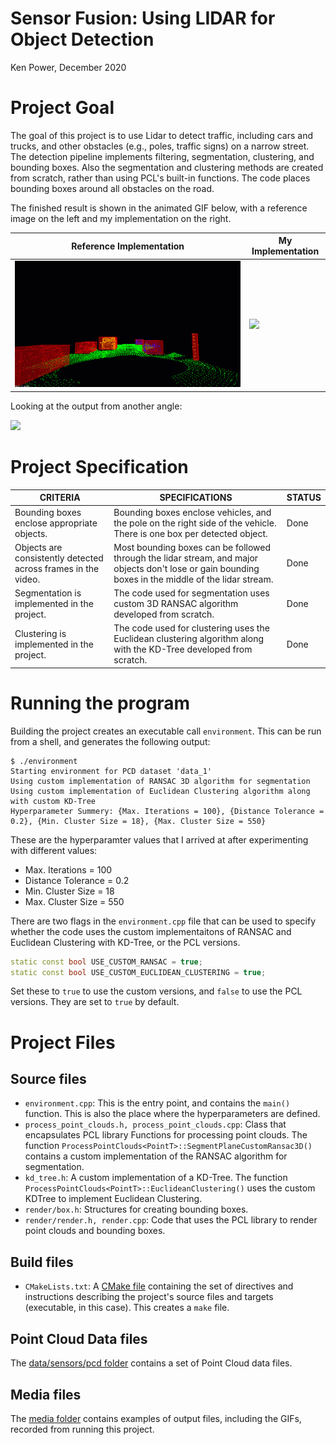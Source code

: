 # Sensor Fusion: Using LIDAR for Object Detection
Ken Power, December 2020

# Project Goal

The goal of this project is to use Lidar to detect traffic, including cars and trucks, and other obstacles (e.g., poles, traffic signs) on a narrow street. The detection pipeline implements filtering, segmentation, clustering, and bounding boxes. Also the segmentation and clustering methods are created from scratch, rather than using PCL's built-in functions. The code places bounding boxes around all obstacles on the road.

The finished result is shown in the animated GIF below, with a reference image on the left and my implementation on the right. 

Reference Implementation | My Implementation
--- | ---
![](media/ObstacleDetectionFPS.gif) | ![](media/Final_DataSet1_FrontView.gif)


Looking at the output from another angle:

![](media/Final_DataSet1_TopDiagonalView.gif)

# Project Specification

CRITERIA | SPECIFICATIONS | STATUS
--- | --- | ---
Bounding boxes enclose appropriate objects. | Bounding boxes enclose vehicles, and the pole on the right side of the vehicle. There is one box per detected object. | Done
Objects are consistently detected across frames in the video. | Most bounding boxes can be followed through the lidar stream, and major objects don't lose or gain bounding boxes in the middle of the lidar stream. | Done
Segmentation is implemented in the project. | The code used for segmentation uses custom 3D RANSAC algorithm developed from scratch. | Done
Clustering is implemented in the project. | The code used for clustering uses the Euclidean clustering algorithm along with the KD-Tree developed from scratch. | Done


# Running the program
Building the project creates an executable call `environment`. This can be run from a shell, and generates the following output:
```
$ ./environment 
Starting environment for PCD dataset 'data_1'
Using custom implementation of RANSAC 3D algorithm for segmentation
Using custom implementation of Euclidean Clustering algorithm along with custom KD-Tree
Hyperparameter Summery: {Max. Iterations = 100}, {Distance Tolerance = 0.2}, {Min. Cluster Size = 18}, {Max. Cluster Size = 550}
```
These are the hyperparamter values that I arrived at after experimenting with different values:
* Max. Iterations = 100
* Distance Tolerance = 0.2
* Min. Cluster Size = 18
* Max. Cluster Size = 550

There are two flags in the `environment.cpp` file that can be used to specify whether the code uses the custom implementaitons of RANSAC and Euclidean Clustering with KD-Tree, or the PCL versions.

```c++
static const bool USE_CUSTOM_RANSAC = true;
static const bool USE_CUSTOM_EUCLIDEAN_CLUSTERING = true;
```

Set these to `true` to use the custom versions, and `false` to use the PCL versions. They are set to `true` by default.

# Project Files

## Source files

* `environment.cpp`: This is the entry point, and contains the `main()` function. This is also the place where the hyperparameters are defined.
* `process_point_clouds.h, process_point_clouds.cpp`: Class that encapsulates PCL library Functions for processing point clouds. The function `ProcessPointClouds<PointT>::SegmentPlaneCustomRansac3D()` contains a custom implementation of the RANSAC algorithm for segmentation. 
* `kd_tree.h`: A custom implementation of a KD-Tree. The function `ProcessPointClouds<PointT>::EuclideanClustering()` uses the custom KDTree to implement Euclidean Clustering. 
* `render/box.h`: Structures for creating bounding boxes.
* `render/render.h, render.cpp`: Code that uses the PCL library to render point clouds and bounding boxes.

## Build files

* `CMakeLists.txt`: A [CMake file](https://cmake.org/cmake/help/latest/guide/tutorial/index.html) containing the set of directives and instructions describing the project's source files and targets (executable, in this case). This creates a `make` file.

## Point Cloud Data files

The [data/sensors/pcd folder](./data/sensors/pcd) contains a set of Point Cloud data files.

## Media files

The [media folder](./media) contains examples of output files, including the GIFs, recorded from running this project.


